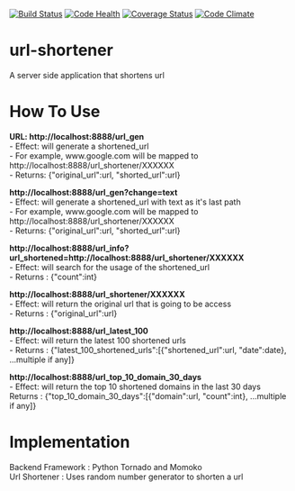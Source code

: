 [![Build Status](https://travis-ci.org/mxlei01/Url-Shortener.svg)](https://travis-ci.org/mxlei01/Url-Shortener)
[![Code Health](https://landscape.io/github/mxlei01/Facebook-Group-Sentiment-Analysis/master/landscape.svg?style=flat)](https://landscape.io/github/mxlei01/Facebook-Group-Sentiment-Analysis/master)
[![Coverage Status](https://coveralls.io/repos/mxlei01/Url-Shortener/badge.svg?branch=master&service=github)](https://coveralls.io/github/mxlei01/Url-Shortener?branch=master)
[![Code Climate](https://codeclimate.com/github/mxlei01/Url-Shortener/badges/gpa.svg)](https://codeclimate.com/github/mxlei01/Url-Shortener)

# url-shortener
A server side application that shortens url

# How To Use
<p>
	<b> URL: http://localhost:8888/url_gen </b>
	<br>
	- Effect: will generate a shortened_url
	<br>
	- For example, www.google.com will be mapped to http://localhost:8888/url_shortener/XXXXXX
	<br>
	- Returns: {"original_url":url, "shorted_url":url}
</p>

<p>
	<b> http://localhost:8888/url_gen?change=text </b>
	<br>
	- Effect: will generate a shortened_url with text as it's last path
	<br>
	- For example, www.google.com will be mapped to http://localhost:8888/url_shortener/XXXXXX
	<br>
	- Returns: {"original_url":url, "shorted_url":url}
</p>

<p>
	<b> http://localhost:8888/url_info?url_shortened=http://localhost:8888/url_shortener/XXXXXX </b>
	<br>
	- Effect: will search for the usage of the shortened_url
	<br>
	- Returns : {"count":int}
</p>

<p>
	<b> http://localhost:8888/url_shortener/XXXXXX </b>
	<br>
	- Effect: will return the original url that is going to be access
	<br>
	- Returns : {"original_url":url}
</p>

<p>
	<b> http://localhost:8888/url_latest_100 </b>
	<br>
	- Effect: will return the latest 100 shortened urls
	<br>
	- Returns : {"latest_100_shortened_urls":[{"shortened_url":url, "date":date}, ...multiple if any]}
</p>

<p>
	<b> http://localhost:8888/url_top_10_domain_30_days </b>
	<br>
	- Effect: will return the top 10 shortened domains in the last 30 days
	<br>
	Returns : {"top_10_domain_30_days":[{"domain":url, "count":int}, ...multiple if any]}
</p>

# Implementation
Backend Framework : Python Tornado and Momoko
<br>
Url Shortener : Uses random number generator to shorten a url
